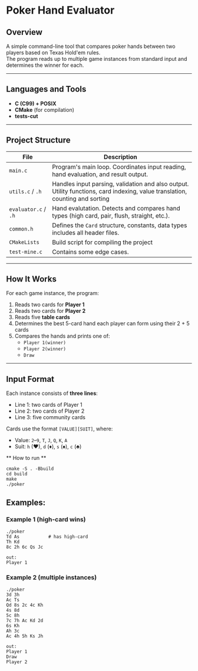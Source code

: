 # Poker Hand Evaluator

## Overview

A simple command-line tool that compares poker hands between two players based on Texas Hold'em rules.  
The program reads up to multiple game instances from standard input and determines the winner for each.

---

## Languages and Tools

* **C (C99) + POSIX**
* **CMake** (for compilation)  
* **tests-cut**
---

## Project Structure

| File                 | Description                                                                                                                  |
|----------------------|------------------------------------------------------------------------------------------------------------------------------|
| `main.c`             | Program's main loop. Coordinates input reading, hand evaluation, and result output.                                          |
| `utils.c` / `.h`     | Handles input parsing, validation and also output. Utility functions, card indexing, value translation, counting and sorting |
| `evaluator.c` / `.h` | Hand evalutation. Detects and compares hand types (high card, pair, flush, straight, etc.).                                  |
| `common.h`           | Defines the `Card` structure, constants, data types includes all header files.                                               |
| `CMakeLists`         | Build script for compiling the project                                                                                       |
| `test-mine.c`        | Contains some edge cases.                                                                                                    |

---

## How It Works

For each game instance, the program:

1. Reads two cards for **Player 1**
2. Reads two cards for **Player 2**
3. Reads five **table cards**
4. Determines the best 5-card hand each player can form using their 2 + 5 cards
5. Compares the hands and prints one of:
   - `Player 1(winner)`
   - `Player 2(winner)`
   - `Draw`

---

## Input Format

Each instance consists of **three lines**:

- Line 1: two cards of Player 1  
- Line 2: two cards of Player 2  
- Line 3: five community cards

Cards use the format `[VALUE][SUIT]`, where:

- Value: `2`–`9`, `T`, `J`, `Q`, `K`, `A`  
- Suit: `h` (♥), `d` (♦), `s` (♠), `c` (♣)

** How to run ** 
```
cmake -S . -Bbuild
cd build
make
./poker
```

## Examples:

### Example 1 (high-card wins)
```
./poker
Td As           # has high-card
Th Kd
8c 2h 6c Qs Jc

out:
Player 1
```
### Example 2 (multiple instances)
```
./poker
3d 3h
Ac Ts
Qd 8s 2c 4c Kh
4s 8d
5c 8h
7c 7h Ac Kd 2d
6s Kh
Ah 3c
Ac 4h 5h Ks Jh

out:
Player 1
Draw
Player 2
```

